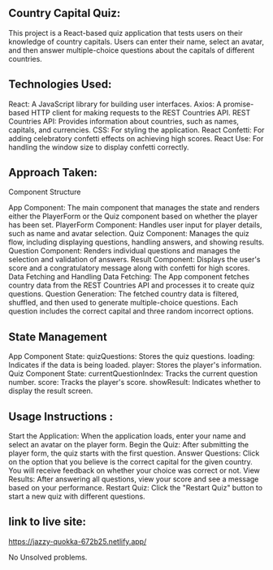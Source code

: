 Country Capital Quiz:
---------------------

This project is a React-based quiz application that tests users on their knowledge of country capitals. Users can enter their name, select an avatar, and then answer multiple-choice questions about the capitals of different countries.

Technologies Used:
-------------------
React: A JavaScript library for building user interfaces.
Axios: A promise-based HTTP client for making requests to the REST Countries API.
REST Countries API: Provides information about countries, such as names, capitals, and currencies.
CSS: For styling the application.
React Confetti: For adding celebratory confetti effects on achieving high scores.
React Use: For handling the window size to display confetti correctly.

Approach Taken:
---------------
Component Structure

App Component: The main component that manages the state and renders either the PlayerForm or the Quiz component based on whether the player has been set.
PlayerForm Component: Handles user input for player details, such as name and avatar selection.
Quiz Component: Manages the quiz flow, including displaying questions, handling answers, and showing results.
Question Component: Renders individual questions and manages the selection and validation of answers.
Result Component: Displays the user's score and a congratulatory message along with confetti for high scores.
Data Fetching and Handling
Data Fetching: The App component fetches country data from the REST Countries API and processes it to create quiz questions.
Question Generation: The fetched country data is filtered, shuffled, and then used to generate multiple-choice questions. Each question includes the correct capital and three random incorrect options.

State Management
-----------------
App Component State:
quizQuestions: Stores the quiz questions.
loading: Indicates if the data is being loaded.
player: Stores the player's information.
Quiz Component State:
currentQuestionIndex: Tracks the current question number.
score: Tracks the player's score.
showResult: Indicates whether to display the result screen.

Usage Instructions :
--------------------
Start the Application: When the application loads, enter your name and select an avatar on the player form.
Begin the Quiz: After submitting the player form, the quiz starts with the first question.
Answer Questions: Click on the option that you believe is the correct capital for the given country. You will receive feedback on whether your choice was correct or not.
View Results: After answering all questions, view your score and see a message based on your performance.
Restart Quiz: Click the "Restart Quiz" button to start a new quiz with different questions.


link to live site:
------------------

https://jazzy-quokka-672b25.netlify.app/

No Unsolved problems.